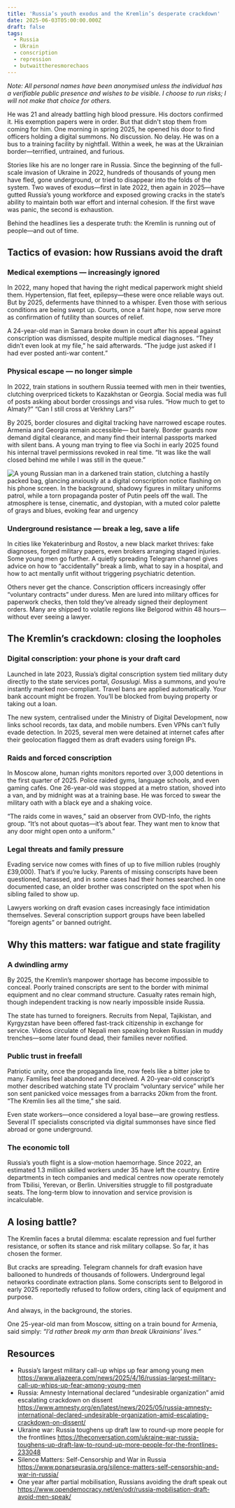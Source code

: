 ```yaml
---
title: 'Russia’s youth exodus and the Kremlin’s desperate crackdown'
date: 2025-06-03T05:00:00.000Z
draft: false
tags: 
  - Russia
  - Ukrain
  - conscription
  - repression
  - butwaittheresmorechaos
---
```


*Note: All personal names have been anonymised unless the individual has a verifiable public presence and wishes to be visible. I choose to run risks; I will not make that choice for others.*

He was 21 and already battling high blood pressure. His doctors confirmed it. His exemption papers were in order. But that didn't stop them from coming for him. One morning in spring 2025, he opened his door to find officers holding a digital summons. No discussion. No delay. He was on a bus to a training facility by nightfall. Within a week, he was at the Ukrainian border—terrified, untrained, and furious.

Stories like his are no longer rare in Russia. Since the beginning of the full-scale invasion of Ukraine in 2022, hundreds of thousands of young men have fled, gone underground, or tried to disappear into the folds of the system. Two waves of exodus—first in late 2022, then again in 2025—have gutted Russia’s young workforce and exposed growing cracks in the state’s ability to maintain both war effort and internal cohesion. If the first wave was panic, the second is exhaustion.

Behind the headlines lies a desperate truth: the Kremlin is running out of people—and out of time.

## Tactics of evasion: how Russians avoid the draft

### Medical exemptions — increasingly ignored

In 2022, many hoped that having the right medical paperwork might shield them. Hypertension, flat feet, epilepsy—these were once reliable ways out. But by 2025, deferments have thinned to a whisper. Even those with serious conditions are being swept up. Courts, once a faint hope, now serve more as confirmation of futility than sources of relief.

A 24-year-old man in Samara broke down in court after his appeal against conscription was dismissed, despite multiple medical diagnoses. “They didn’t even look at my file,” he said afterwards. “The judge just asked if I had ever posted anti-war content.”

### Physical escape — no longer simple

In 2022, train stations in southern Russia teemed with men in their twenties, clutching overpriced tickets to 
Kazakhstan or Georgia. Social media was full of posts asking about border crossings and visa rules. “How much to 
get to Almaty?” “Can I still cross at Verkhny Lars?”

By 2025, border closures and digital tracking have narrowed escape routes. Armenia and Georgia remain accessible—
but barely. Border guards now demand digital clearance, and many find their internal passports marked with silent bans. 
A young man trying to flee via Sochi in early 2025 found his internal travel permissions revoked in real time. 
“It was like the wall closed behind me while I was still in the queue.”

![A young Russian man in a darkened train station, clutching a hastily packed bag, glancing anxiously at a digital conscription notice flashing on his phone screen. In the background, shadowy figures in military uniforms patrol, while a torn propaganda poster of Putin peels off the wall. The atmosphere is tense, cinematic, and dystopian, with a muted color palette of grays and blues, evoking fear and urgency](/images/russian-youth.png#center)

### Underground resistance — break a leg, save a life

In cities like Yekaterinburg and Rostov, a new black market thrives: fake diagnoses, forged military papers, even brokers arranging staged injuries. Some young men go further. A quietly spreading Telegram channel gives advice on how to “accidentally” break a limb, what to say in a hospital, and how to act mentally unfit without triggering psychiatric detention.

Others never get the chance. Conscription officers increasingly offer “voluntary contracts” under duress. Men are lured into military offices for paperwork checks, then told they’ve already signed their deployment orders. Many are shipped to volatile regions like Belgorod within 48 hours—without ever seeing a lawyer.

## The Kremlin’s crackdown: closing the loopholes

### Digital conscription: your phone is your draft card

Launched in late 2023, Russia’s digital conscription system tied military duty directly to the state services portal, *Gosuslugi*. Miss a summons, and you’re instantly marked non-compliant. Travel bans are applied automatically. Your bank account might be frozen. You’ll be blocked from buying property or taking out a loan.

The new system, centralised under the Ministry of Digital Development, now links school records, tax data, and mobile numbers. Even VPNs can't fully evade detection. In 2025, several men were detained at internet cafes after their geolocation flagged them as draft evaders using foreign IPs.

### Raids and forced conscription

In Moscow alone, human rights monitors reported over 3,000 detentions in the first quarter of 2025. Police raided gyms, language schools, and even gaming cafés. One 26-year-old was stopped at a metro station, shoved into a van, and by midnight was at a training base. He was forced to swear the military oath with a black eye and a shaking voice.

“The raids come in waves,” said an observer from OVD-Info, the rights group. “It’s not about quotas—it’s about fear. They want men to know that any door might open onto a uniform.”

### Legal threats and family pressure

Evading service now comes with fines of up to five million rubles (roughly £39,000). That’s if you’re lucky. Parents of missing conscripts have been questioned, harassed, and in some cases had their homes searched. In one documented case, an older brother was conscripted on the spot when his sibling failed to show up.

Lawyers working on draft evasion cases increasingly face intimidation themselves. Several conscription support groups have been labelled “foreign agents” or banned outright.

## Why this matters: war fatigue and state fragility

### A dwindling army

By 2025, the Kremlin’s manpower shortage has become impossible to conceal. Poorly trained conscripts are sent to the border with minimal equipment and no clear command structure. Casualty rates remain high, though independent tracking is now nearly impossible inside Russia.

The state has turned to foreigners. Recruits from Nepal, Tajikistan, and Kyrgyzstan have been offered fast-track citizenship in exchange for service. Videos circulate of Nepali men speaking broken Russian in muddy trenches—some later found dead, their families never notified.

### Public trust in freefall

Patriotic unity, once the propaganda line, now feels like a bitter joke to many. Families feel abandoned and deceived. A 20-year-old conscript’s mother described watching state TV proclaim “voluntary service” while her son sent panicked voice messages from a barracks 20km from the front. “The Kremlin lies all the time,” she said.

Even state workers—once considered a loyal base—are growing restless. Several IT specialists conscripted via digital summonses have since fled abroad or gone underground.

### The economic toll

Russia’s youth flight is a slow-motion haemorrhage. Since 2022, an estimated 1.3 million skilled workers under 35 have left the country. Entire departments in tech companies and medical centres now operate remotely from Tbilisi, Yerevan, or Berlin. Universities struggle to fill postgraduate seats. The long-term blow to innovation and service provision is incalculable.

## A losing battle?

The Kremlin faces a brutal dilemma: escalate repression and fuel further resistance, or soften its stance and risk military collapse. So far, it has chosen the former.

But cracks are spreading. Telegram channels for draft evasion have ballooned to hundreds of thousands of followers. Underground legal networks coordinate extraction plans. Some conscripts sent to Belgorod in early 2025 reportedly refused to follow orders, citing lack of equipment and purpose.

And always, in the background, the stories.

One 25-year-old man from Moscow, sitting on a train bound for Armenia, said simply: *“I’d rather break my arm than break Ukrainians’ lives.”*

## Resources

* Russia’s largest military call-up whips up fear among young men https://www.aljazeera.com/news/2025/4/16/russias-largest-military-call-up-whips-up-fear-among-young-men
* Russia: Amnesty International declared “undesirable organization” amid escalating crackdown on dissent https://www.amnesty.org/en/latest/news/2025/05/russia-amnesty-international-declared-undesirable-organization-amid-escalating-crackdown-on-dissent/
* Ukraine war: Russia toughens up draft law to round-up more people for the frontlines https://theconversation.com/ukraine-war-russia-toughens-up-draft-law-to-round-up-more-people-for-the-frontlines-233048
* Silence Matters: Self-Censorship and War in Russia https://www.ponarseurasia.org/silence-matters-self-censorship-and-war-in-russia/
* One year after partial mobilisation, Russians avoiding the draft speak out https://www.opendemocracy.net/en/odr/russia-mobilisation-draft-avoid-men-speak/


